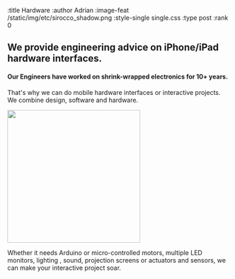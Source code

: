 :title Hardware
:author Adrian
:image-feat /static/img/etc/sirocco_shadow.png
:style-single single.css
:type post
:rank 0

<h2>We provide engineering advice on iPhone/iPad hardware interfaces.</h2>
<h4>Our Engineers have worked on shrink-wrapped electronics for 10+ years.</h4>

<p>That's why we can do mobile hardware interfaces or interactive projects. We combine design, software and hardware. 
<p><img src="/static/img/etc/sirocco_shadow.png" alt="" width="300" /></p>

Whether it needs Arduino or micro-controlled motors, multiple LED monitors, lighting , sound, projection screens or  actuators and sensors, we can make your interactive project soar.</p>

